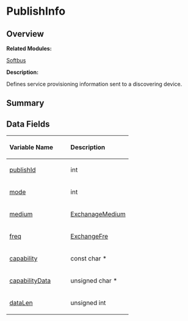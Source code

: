 # PublishInfo<a name="EN-US_TOPIC_0000001054876476"></a>

## **Overview**<a name="section528243509191901"></a>

**Related Modules:**

[Softbus](softbus.md)

**Description:**

Defines service provisioning information sent to a discovering device. 

## **Summary**<a name="section267205357191901"></a>

## Data Fields<a name="pub-attribs"></a>

<a name="table1236424587191901"></a>
<table><thead align="left"><tr id="row18649014191901"><th class="cellrowborder" valign="top" width="50%" id="mcps1.1.3.1.1"><p id="p1030780956191901"><a name="p1030780956191901"></a><a name="p1030780956191901"></a>Variable Name</p>
</th>
<th class="cellrowborder" valign="top" width="50%" id="mcps1.1.3.1.2"><p id="p310386876191901"><a name="p310386876191901"></a><a name="p310386876191901"></a>Description</p>
</th>
</tr>
</thead>
<tbody><tr id="row1797608519191901"><td class="cellrowborder" valign="top" width="50%" headers="mcps1.1.3.1.1 "><p id="p615679083191901"><a name="p615679083191901"></a><a name="p615679083191901"></a><a href="softbus.md#ga44a9b46ef719d882d4438a0c34a7f657">publishId</a></p>
</td>
<td class="cellrowborder" valign="top" width="50%" headers="mcps1.1.3.1.2 "><p id="p108630608191901"><a name="p108630608191901"></a><a name="p108630608191901"></a>int </p>
</td>
</tr>
<tr id="row1879543520191901"><td class="cellrowborder" valign="top" width="50%" headers="mcps1.1.3.1.1 "><p id="p1254572475191901"><a name="p1254572475191901"></a><a name="p1254572475191901"></a><a href="softbus.md#ga1e1635bcdb216cd4a4756c4962c3f595">mode</a></p>
</td>
<td class="cellrowborder" valign="top" width="50%" headers="mcps1.1.3.1.2 "><p id="p629389696191901"><a name="p629389696191901"></a><a name="p629389696191901"></a>int </p>
</td>
</tr>
<tr id="row239818071191901"><td class="cellrowborder" valign="top" width="50%" headers="mcps1.1.3.1.1 "><p id="p748634615191901"><a name="p748634615191901"></a><a name="p748634615191901"></a><a href="softbus.md#ga3997803d8bfec79f5ba6e264f8e35b52">medium</a></p>
</td>
<td class="cellrowborder" valign="top" width="50%" headers="mcps1.1.3.1.2 "><p id="p1691429347191901"><a name="p1691429347191901"></a><a name="p1691429347191901"></a><a href="softbus.md#gaf5c7c122990f0ab5bd46b9bc47b5868b">ExchanageMedium</a> </p>
</td>
</tr>
<tr id="row2106790349191901"><td class="cellrowborder" valign="top" width="50%" headers="mcps1.1.3.1.1 "><p id="p1738065336191901"><a name="p1738065336191901"></a><a name="p1738065336191901"></a><a href="softbus.md#gaf850489236b0efbc4b27ea5a867ec001">freq</a></p>
</td>
<td class="cellrowborder" valign="top" width="50%" headers="mcps1.1.3.1.2 "><p id="p127615786191901"><a name="p127615786191901"></a><a name="p127615786191901"></a><a href="softbus.md#gacf2c77bd7e2c82784078762978123ea3">ExchangeFre</a> </p>
</td>
</tr>
<tr id="row631325991191901"><td class="cellrowborder" valign="top" width="50%" headers="mcps1.1.3.1.1 "><p id="p242510095191901"><a name="p242510095191901"></a><a name="p242510095191901"></a><a href="softbus.md#gacf7c1f9daf2bf9c148ab9d8048d75358">capability</a></p>
</td>
<td class="cellrowborder" valign="top" width="50%" headers="mcps1.1.3.1.2 "><p id="p1632895096191901"><a name="p1632895096191901"></a><a name="p1632895096191901"></a>const char * </p>
</td>
</tr>
<tr id="row1909058782191901"><td class="cellrowborder" valign="top" width="50%" headers="mcps1.1.3.1.1 "><p id="p1440268780191901"><a name="p1440268780191901"></a><a name="p1440268780191901"></a><a href="softbus.md#ga0d267dd5f6f198120f91759094f07ab7">capabilityData</a></p>
</td>
<td class="cellrowborder" valign="top" width="50%" headers="mcps1.1.3.1.2 "><p id="p449646471191901"><a name="p449646471191901"></a><a name="p449646471191901"></a>unsigned char * </p>
</td>
</tr>
<tr id="row689992824191901"><td class="cellrowborder" valign="top" width="50%" headers="mcps1.1.3.1.1 "><p id="p435131586191901"><a name="p435131586191901"></a><a name="p435131586191901"></a><a href="softbus.md#ga0ae4b95fd8ba4fd0fca6d02dee79e643">dataLen</a></p>
</td>
<td class="cellrowborder" valign="top" width="50%" headers="mcps1.1.3.1.2 "><p id="p1391468801191901"><a name="p1391468801191901"></a><a name="p1391468801191901"></a>unsigned int </p>
</td>
</tr>
</tbody>
</table>

